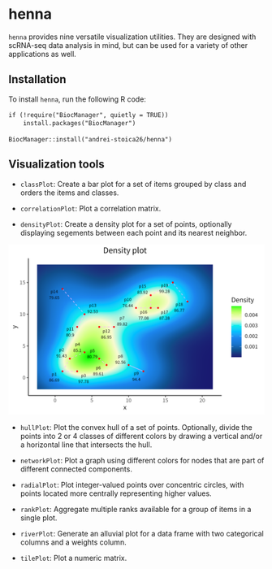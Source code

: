 # henna
`henna` provides nine versatile visualization utilities. They are designed with 
scRNA-seq data analysis in mind, but can be used for a variety of other 
applications as well.

## Installation

To install `henna`, run the following R code:

```
if (!require("BiocManager", quietly = TRUE))
    install.packages("BiocManager")
    
BiocManager::install("andrei-stoica26/henna")
```
## Visualization tools

- `classPlot`: Create a bar plot for a set of items grouped by class and orders
the items and classes.

- `correlationPlot`: Plot a correlation matrix.

- `densityPlot`: Create a density plot for a set of points, optionally displaying
segements between each point and its nearest neighbor.

![](man/figures/density_plot.png)

- `hullPlot`: Plot the convex hull of a set of points. Optionally, divide the
points into 2 or 4 classes of different colors by drawing a vertical and/or
a horizontal line that intersects the hull.

- `networkPlot`: Plot a graph using different colors for nodes that are part of 
different connected components.

- `radialPlot`: Plot integer-valued points over concentric circles, with points 
located more centrally representing higher values.

- `rankPlot`: Aggregate multiple ranks available for a group of items in a single
plot.

- `riverPlot`: Generate an alluvial plot for a data frame with two categorical 
columns and a weights column.

- `tilePlot`: Plot a numeric matrix.
